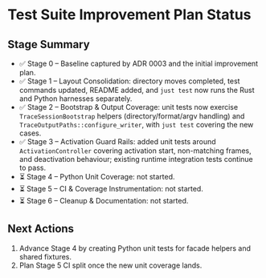 # Test Suite Improvement Plan Status

## Stage Summary
- ✅ Stage 0 – Baseline captured by ADR 0003 and the initial improvement plan.
- ✅ Stage 1 – Layout Consolidation: directory moves completed, test commands
  updated, README added, and `just test` now runs the Rust and Python harnesses
  separately.
- ✅ Stage 2 – Bootstrap & Output Coverage: unit tests now exercise
  `TraceSessionBootstrap` helpers (directory/format/argv handling) and
  `TraceOutputPaths::configure_writer`, with `just test` covering the new cases.
- ✅ Stage 3 – Activation Guard Rails: added unit tests around
  `ActivationController` covering activation start, non-matching frames, and
  deactivation behaviour; existing runtime integration tests continue to pass.
- ⏳ Stage 4 – Python Unit Coverage: not started.
- ⏳ Stage 5 – CI & Coverage Instrumentation: not started.
- ⏳ Stage 6 – Cleanup & Documentation: not started.

## Next Actions
1. Advance Stage 4 by creating Python unit tests for facade helpers and shared
   fixtures.
2. Plan Stage 5 CI split once the new unit coverage lands.
